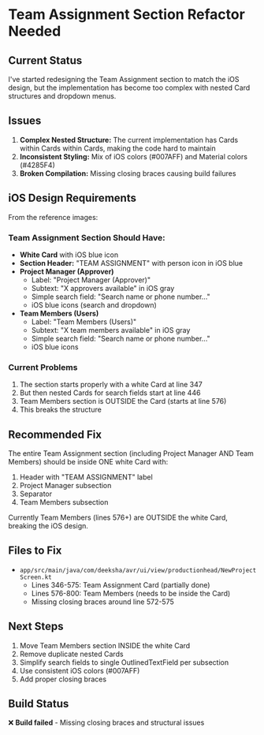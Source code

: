 # Team Assignment Section Refactor Needed

## Current Status

I've started redesigning the Team Assignment section to match the iOS design, but the implementation has become too complex with nested Card structures and dropdown menus.

## Issues

1. **Complex Nested Structure:** The current implementation has Cards within Cards within Cards, making the code hard to maintain
2. **Inconsistent Styling:** Mix of iOS colors (#007AFF) and Material colors (#4285F4)
3. **Broken Compilation:** Missing closing braces causing build failures

## iOS Design Requirements

From the reference images:

### Team Assignment Section Should Have:
- **White Card** with iOS blue icon
- **Section Header:** "TEAM ASSIGNMENT" with person icon in iOS blue
- **Project Manager (Approver)**
  - Label: "Project Manager (Approver)"
  - Subtext: "X approvers available" in iOS gray
  - Simple search field: "Search name or phone number..."
  - iOS blue icons (search and dropdown)
- **Team Members (Users)**
  - Label: "Team Members (Users)"
  - Subtext: "X team members available" in iOS gray
  - Simple search field: "Search name or phone number..."
  - iOS blue icons

### Current Problems

1. The section starts properly with a white Card at line 347
2. But then nested Cards for search fields start at line 446
3. Team Members section is OUTSIDE the Card (starts at line 576)
4. This breaks the structure

## Recommended Fix

The entire Team Assignment section (including Project Manager AND Team Members) should be inside ONE white Card with:
1. Header with "TEAM ASSIGNMENT" label
2. Project Manager subsection
3. Separator
4. Team Members subsection

Currently Team Members (lines 576+) are OUTSIDE the white Card, breaking the iOS design.

## Files to Fix

- `app/src/main/java/com/deeksha/avr/ui/view/productionhead/NewProjectScreen.kt`
  - Lines 346-575: Team Assignment Card (partially done)
  - Lines 576-800: Team Members (needs to be inside the Card)
  - Missing closing braces around line 572-575

## Next Steps

1. Move Team Members section INSIDE the white Card
2. Remove duplicate nested Cards
3. Simplify search fields to single OutlinedTextField per subsection
4. Use consistent iOS colors (#007AFF)
5. Add proper closing braces

## Build Status
❌ **Build failed** - Missing closing braces and structural issues



